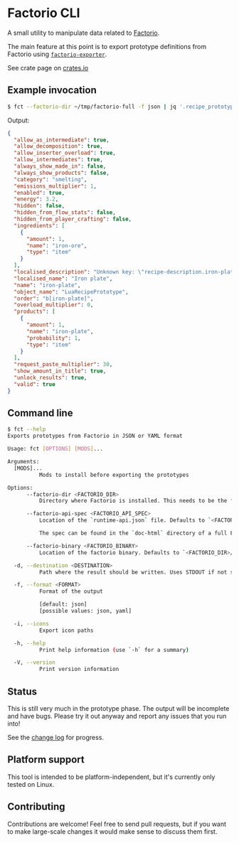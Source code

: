 # Factorio CLI

A small utility to manipulate data related to [Factorio](http://www.factorio.com).

The main feature at this point is to export prototype definitions from Factorio
using [`factorio-exporter`](http://crates.io/crates/factorio-exporter).

See crate page on [crates.io](https://crates.io/crates/factorio-cli)

## Example invocation

```sh
$ fct --factorio-dir ~/tmp/factorio-full -f json | jq '.recipe_prototypes["iron-plate"]'
```

Output:

```json
{
  "allow_as_intermediate": true,
  "allow_decomposition": true,
  "allow_inserter_overload": true,
  "allow_intermediates": true,
  "always_show_made_in": false,
  "always_show_products": false,
  "category": "smelting",
  "emissions_multiplier": 1,
  "enabled": true,
  "energy": 3.2,
  "hidden": false,
  "hidden_from_flow_stats": false,
  "hidden_from_player_crafting": false,
  "ingredients": [
    {
      "amount": 1,
      "name": "iron-ore",
      "type": "item"
    }
  ],
  "localised_description": "Unknown key: \"recipe-description.iron-plate\"",
  "localised_name": "Iron plate",
  "name": "iron-plate",
  "object_name": "LuaRecipePrototype",
  "order": "b[iron-plate]",
  "overload_multiplier": 0,
  "products": [
    {
      "amount": 1,
      "name": "iron-plate",
      "probability": 1,
      "type": "item"
    }
  ],
  "request_paste_multiplier": 30,
  "show_amount_in_title": true,
  "unlock_results": true,
  "valid": true
}
```

## Command line

```sh
$ fct --help
Exports prototypes from Factorio in JSON or YAML format

Usage: fct [OPTIONS] [MODS]...

Arguments:
  [MODS]...
          Mods to install before exporting the prototypes

Options:
      --factorio-dir <FACTORIO_DIR>
          Directory where Factorio is installed. This needs to be the full version. Neither the demo nor the headless version are sufficient. This argument is optional if both of `--factorio-api-spec` and `--factorio-binary` are specified

      --factorio-api-spec <FACTORIO_API_SPEC>
          Location of the `runtime-api.json` file. Defaults to `<FACTORIO_DIR>/doc-html/runtime-api.json`

          The spec can be found in the `doc-html` directory of a full Factorio installation, or [online](https://lua-api.factorio.com/latest/runtime-api.json).

      --factorio-binary <FACTORIO_BINARY>
          Location of the factorio binary. Defaults to `<FACTORIO_DIR>/bin/x64/factorio(.exe)`. This can be any Factorio binary (full, headless, demo)

  -d, --destination <DESTINATION>
          Path where the result should be written. Uses STDOUT if not specified

  -f, --format <FORMAT>
          Format of the output

          [default: json]
          [possible values: json, yaml]

  -i, --icons
          Export icon paths

  -h, --help
          Print help information (use `-h` for a summary)

  -V, --version
          Print version information
```

## Status

This is still very much in the prototype phase. The output will be incomplete
and have bugs. Please try it out anyway and report any issues that you run into!

See the [change log](CHANGELOG.md) for progress.

## Platform support

This tool is intended to be platform-independent, but it's currently only
tested on Linux.

## Contributing

Contributions are welcome! Feel free to send pull requests, but if you want to
make large-scale changes it would make sense to discuss them first.
